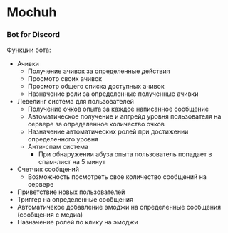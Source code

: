 # Mochuh
### Bot for Discord

Функции бота:

- Ачивки
  - Получение ачивок за определенные действия
  - Просмотр своих ачивок
  - Просмотр общего списка доступных ачивок
  - Назначение роли за определенные полученные ачивки
- Левелинг система для пользователей
  - Получение очков опыта за каждое написанное сообщение
  - Автоматическое получение и апгрейд уровня пользователя на сервере за определенное количество очков
  - Назначение автоматических ролей при достижении определенного уровня
  - Анти-спам система
    - При обнаружении абуза опыта пользователь попадает в спам-лист на 5 минут
- Счетчик сообщений
  - Возможность посмотреть свое количество сообщений на сервере
- Приветствие новых пользователей
- Триггер на определенные сообщения
- Автоматичекое добавление эмоджи на определенные сообщения (сообщения с медиа)
- Назначение ролей по клику на эмоджи
